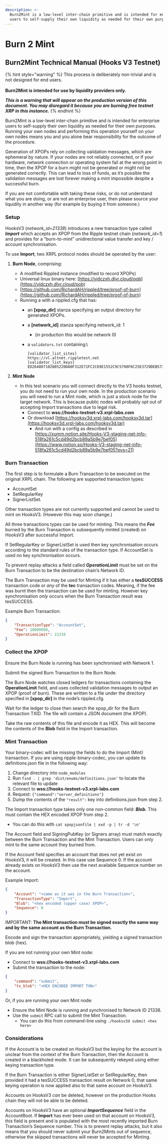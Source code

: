 ```yaml
---
description: >-
  Burn2Mint is a low-level inter-chain primitive and is intended for enterprise
  users to self-supply their own liquidity as needed for their own purposes.
---
```


# Burn 2 Mint

## Burn2Mint Technical Manual (Hooks V3 Testnet)

{% hint style="warning" %}
This process is deliberately non-trivial and is not designed for end users.\
\
**Burn2Mint is intended for use by liquidity providers only.**

_**This is a warning that will appear on the production version of this document. You may disregard it because you are burning free testnet XRP in this instance.**_
{% endhint %}

Burn2Mint is a low-level inter-chain primitive and is intended for enterprise users to self-supply their own liquidity as needed for their own purposes. Running your own nodes and performing this operation yourself on your own nodes means you and you alone bear responsibility for the outcome of the procedure.

Generation of XPOPs rely on collecting validation messages, which are ephemeral by nature. If your nodes are not reliably connected, or if your hardware, network connection or operating system fail at the wrong point in time, then the XPOP for a burn might not be generated or might not be generated correctly. This can lead to loss of funds, as it’s possible the validation messages are lost forever making a mint impossible despite a successful burn.

If you are not comfortable with taking these risks, or do not understand what you are doing, or are not an enterprise user, then please source your liquidity in another way (for example by buying it from someone.)

### Setup

HooksV3 (_network\_id=21338_) introduces a new transaction type called _**Import**_ which accepts an XPOP from the Ripple testnet chain (_network\_id=1_) and provides for a “burn-to-mint” unidirectional value transfer and key / account synchronisation.

To use **Import**, two XRPL protocol nodes should be operated by the user:

1. **Burn Node**, comprising:
   * A modified Rippled instance (modified to record XPOPs)
   * Universal linux binary here: [https://yidczxh.dlvr.cloud/pob](https://yidczxh.dlvr.cloud/pob)
   * [https://github.com/RichardAH/rippled/tree/proof-of-burn](https://github.com/RichardAH/rippled/tree/proof-of-burn)
   * Running a with a rippled.cfg that has:
     * an **\[xpop\_dir]** stanza specifying an output directory for generated XPOPs.
     * a **\[network\_id]** stanza specifying network\_id: 1
       * (in production this would be network 0)
     *   a `validators.txt` containing:\


         ```
         [validator_list_sites]
         https://vl.altnet.rippletest.net
         [validator_list_keys]
         ED264807102805220DA0F312E71FC2C69E1552C9C5790F6C25E3729DEB573D5860
         ```


2. **Mint Node**
   * In this test scenario you will connect directly to the V3 hooks testnet, you do not need to run your own node. In the production scenario you will need to run a Mint node, which is just a stock node for the target network. This is because public nodes will probably opt out of accepting Import transactions due to legal risk.
     * Connect to **wss://hooks-testnet-v3.xrpl-labs.com**
     * Or download [https://hooksv3d.xrpl-labs.com/hooksv3d.tar](https://hooksv3d.xrpl-labs.com/hooksv3d.tar)
       * And run with a config as described in [https://xumm.notion.site/Hooks-V3-staging-net-info-518fa261c5cd49d2bcb89a5b9e7bef05](https://www.notion.so/Hooks-V3-staging-net-info-518fa261c5cd49d2bcb89a5b9e7bef05?pvs=21)

### Burn Transaction

The first step is to formulate a Burn Transaction to be executed on the original XRPL chain. The following are supported transaction types:

* AccountSet
* SetRegularKey
* SignerListSet.

Other transaction types are not currently supported and cannot be used to mint on HooksV3. (However this may soon change.)

All three transactions types can be used for minting. This means the _**Fee**_ burned by the Burn Transaction is subsequently minted (created) on HooksV3 after successful Import.

If SetRegularKey or SignerListSet is used then key synchronisation occurs according to the standard rules of the transaction type. If AccountSet is used no key synchronisation occurs.

To prevent replay attacks a field called _**OperationLimit**_ must be set on the Burn Transaction to be the destination chain’s Network ID.

The Burn Transaction may be used for Minting if it has either a **tesSUCCESS** transaction code or _any_ of the **tec** transaction codes. Meaning, if the fee was burnt then the transaction can be used for minting. However key synchronisation _only_ occurs when the Burn Transaction result was tesSUCCESS.

Example Burn Transaction:

```json
{
	"TransactionType": "AccountSet",
	"Fee": 10000000,
	"OperationLimit": 21338
}
```

### Collect the XPOP

Ensure the Burn Node is running has been synchronised with Network 1.

Submit the signed Burn Transaction to the Burn Node.

The Burn Node watches closed ledgers for transactions containing the **OperationLimit** field, and uses collected validation messages to output an XPOP (proof of burn). These are written to a file under the directory specified in **\[xpop\_dir]** in the node’s rippled.cfg.

Wait for the ledger to close then search the xpop\_dir for the Burn Transaction TXID. The file will contain a JSON document (the XPOP).

Take the raw contents of this file and encode it as HEX. This will become the contents of the **Blob** field in the Import transaction.

### Mint Transaction

Your binary-codec will be missing the fields to do the Import (Mint) transaction. If you are using ripple-binary-codec, you can update its definitions.json file in the following way:

1. Change directory into `node_modules`
2. Run `find . | grep 'dist/enums/definitions.json'` to locate the relevant file to update
3. Connect to **wss://hooks-testnet-v3.xrpl-labs.com**
4. Request: `{"command":"server_definitions"}`
5. Dump the contents of the `"result":` key into definitions.json from step 2.

The Import transaction type takes only one non-common field: _**Blob.**_ This must contain the HEX encoded XPOP from step 2.

* You can do this with `cat xpopjsonfile | xxd -p | tr -d '\n'`

The Account field and SigningPubKey (or Signers array) must match exactly between the Burn Transaction and the Mint Transaction. Users can only mint to the same account they burned from.

If the Account field specifies an account that does not yet exist on HooksV3, it will be created. In this case use Sequence 0. If the account already exists on HooksV3 then use the next available Sequence number on the account.

Example Import:

```json
{
	"Account": "<same as it was in the Burn Transaction>",
	"TransactionType": "Import",
	"Blob": "<hex encoded (upper case) XPOP>",
	"Sequence": 0
} 
```

IMPORTANT: **The Mint transaction must be signed exactly the same way and by the same account as the Burn Transaction.**

Encode and sign the transaction appropriately, yielding a signed transaction blob (hex).

If you are not running your own Mint node:

* Connect to **wss://hooks-testnet-v3.xrpl-labs.com**
* Submit the transaction to the node:

```json
{
	"command": "submit",
	"tx_blob": "<HEX ENCODED IMPORT TXN>"
}
```

Or, if you are running your own Mint node:

* Ensure the Mint Node is running and synchronised to Network ID 21338.
* Use the `submit` RPC call to submit the Mint Transaction.
  * You can do this from command-line using `./hooksv3d submit <hex here>`

### Considerations

If the Account is to be created on HooksV3 but the keying for the account is unclear from the context of the Burn Transaction, then the Account is created in a blackholed mode. It can be subsequently rekeyed using either keying transaction type.

If the Burn Transaction is either SignerListSet or SetRegularKey, then provided it had a tesSUCCESS transaction result on Network 0, that same keying operation is now applied also to that same account on HooksV3.

Accounts on HooksV3 _can_ be deleted, however on the production Hooks chain they will not be able to be deleted.

Accounts on HooksV3 have an optional _**ImportSequence**_ field in the AccountRoot. If **Import** has ever been used on that account on HooksV3, this field is present and is populated with the most recently imported Burn Transaction’s Sequence number. This is to prevent replay attacks, but it also means that you should never submit your Burn2Mints out of sequence, otherwise the skipped transactions will never be accepted for Minting.
